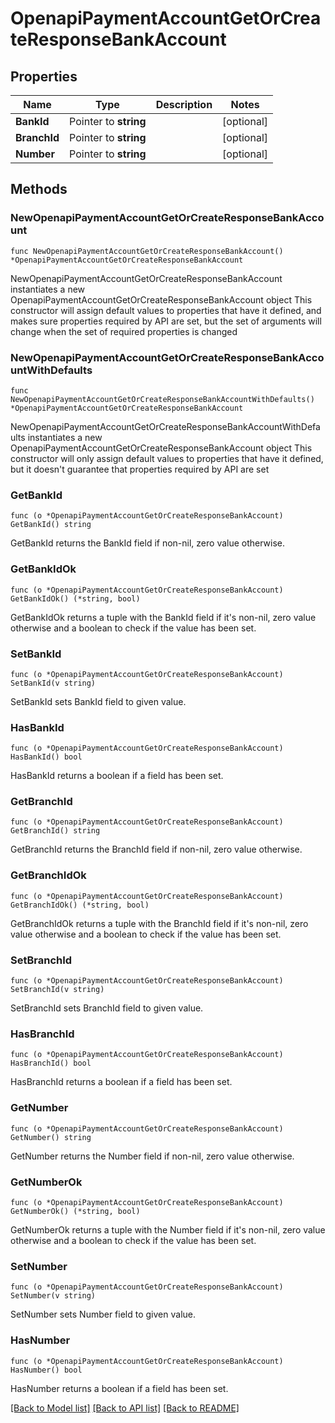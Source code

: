# OpenapiPaymentAccountGetOrCreateResponseBankAccount

## Properties

Name | Type | Description | Notes
------------ | ------------- | ------------- | -------------
**BankId** | Pointer to **string** |  | [optional] 
**BranchId** | Pointer to **string** |  | [optional] 
**Number** | Pointer to **string** |  | [optional] 

## Methods

### NewOpenapiPaymentAccountGetOrCreateResponseBankAccount

`func NewOpenapiPaymentAccountGetOrCreateResponseBankAccount() *OpenapiPaymentAccountGetOrCreateResponseBankAccount`

NewOpenapiPaymentAccountGetOrCreateResponseBankAccount instantiates a new OpenapiPaymentAccountGetOrCreateResponseBankAccount object
This constructor will assign default values to properties that have it defined,
and makes sure properties required by API are set, but the set of arguments
will change when the set of required properties is changed

### NewOpenapiPaymentAccountGetOrCreateResponseBankAccountWithDefaults

`func NewOpenapiPaymentAccountGetOrCreateResponseBankAccountWithDefaults() *OpenapiPaymentAccountGetOrCreateResponseBankAccount`

NewOpenapiPaymentAccountGetOrCreateResponseBankAccountWithDefaults instantiates a new OpenapiPaymentAccountGetOrCreateResponseBankAccount object
This constructor will only assign default values to properties that have it defined,
but it doesn't guarantee that properties required by API are set

### GetBankId

`func (o *OpenapiPaymentAccountGetOrCreateResponseBankAccount) GetBankId() string`

GetBankId returns the BankId field if non-nil, zero value otherwise.

### GetBankIdOk

`func (o *OpenapiPaymentAccountGetOrCreateResponseBankAccount) GetBankIdOk() (*string, bool)`

GetBankIdOk returns a tuple with the BankId field if it's non-nil, zero value otherwise
and a boolean to check if the value has been set.

### SetBankId

`func (o *OpenapiPaymentAccountGetOrCreateResponseBankAccount) SetBankId(v string)`

SetBankId sets BankId field to given value.

### HasBankId

`func (o *OpenapiPaymentAccountGetOrCreateResponseBankAccount) HasBankId() bool`

HasBankId returns a boolean if a field has been set.

### GetBranchId

`func (o *OpenapiPaymentAccountGetOrCreateResponseBankAccount) GetBranchId() string`

GetBranchId returns the BranchId field if non-nil, zero value otherwise.

### GetBranchIdOk

`func (o *OpenapiPaymentAccountGetOrCreateResponseBankAccount) GetBranchIdOk() (*string, bool)`

GetBranchIdOk returns a tuple with the BranchId field if it's non-nil, zero value otherwise
and a boolean to check if the value has been set.

### SetBranchId

`func (o *OpenapiPaymentAccountGetOrCreateResponseBankAccount) SetBranchId(v string)`

SetBranchId sets BranchId field to given value.

### HasBranchId

`func (o *OpenapiPaymentAccountGetOrCreateResponseBankAccount) HasBranchId() bool`

HasBranchId returns a boolean if a field has been set.

### GetNumber

`func (o *OpenapiPaymentAccountGetOrCreateResponseBankAccount) GetNumber() string`

GetNumber returns the Number field if non-nil, zero value otherwise.

### GetNumberOk

`func (o *OpenapiPaymentAccountGetOrCreateResponseBankAccount) GetNumberOk() (*string, bool)`

GetNumberOk returns a tuple with the Number field if it's non-nil, zero value otherwise
and a boolean to check if the value has been set.

### SetNumber

`func (o *OpenapiPaymentAccountGetOrCreateResponseBankAccount) SetNumber(v string)`

SetNumber sets Number field to given value.

### HasNumber

`func (o *OpenapiPaymentAccountGetOrCreateResponseBankAccount) HasNumber() bool`

HasNumber returns a boolean if a field has been set.


[[Back to Model list]](../README.md#documentation-for-models) [[Back to API list]](../README.md#documentation-for-api-endpoints) [[Back to README]](../README.md)



